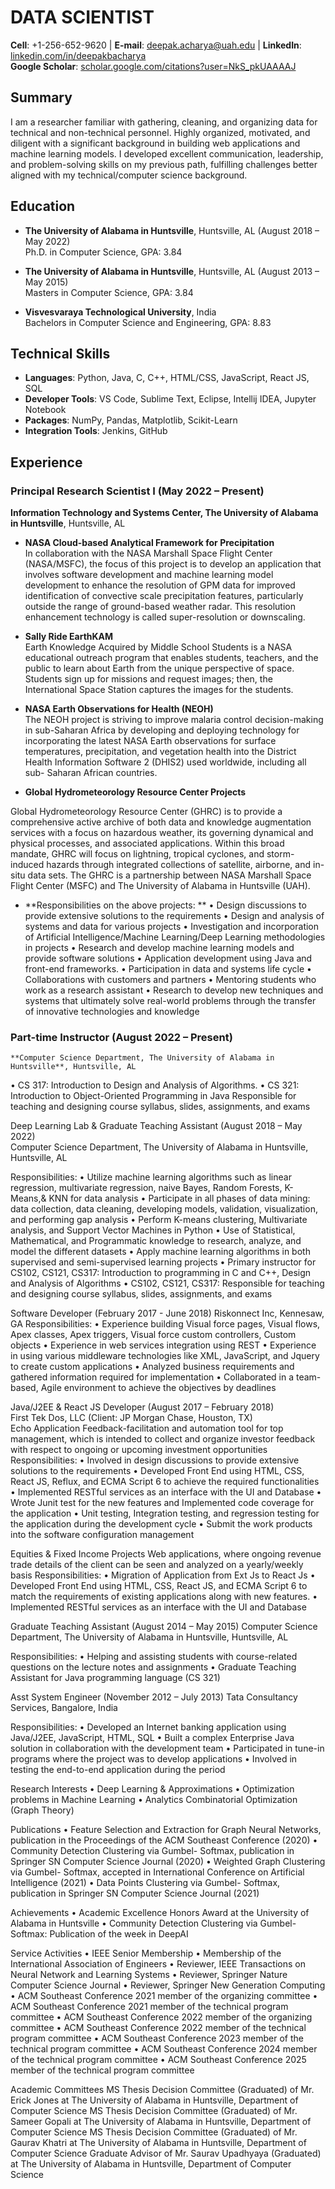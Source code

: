 # DATA SCIENTIST
**Cell**: +1-256-652-9620  |  **E-mail**: deepak.acharya@uah.edu  |  **LinkedIn**: [linkedin.com/in/deepakbacharya](https://linkedin.com/in/deepakbacharya)  
**Google Scholar**: [scholar.google.com/citations?user=NkS_pkUAAAAJ](https://scholar.google.com/citations?user=NkS_pkUAAAAJ)

## Summary
I am a researcher familiar with gathering, cleaning, and organizing data for technical and non-technical personnel. Highly organized, motivated, and diligent with a significant background in building web applications and machine learning models. I developed excellent communication, leadership, and problem-solving skills on my previous path, fulfilling challenges better aligned with my technical/computer science background.

## Education
- **The University of Alabama in Huntsville**, Huntsville, AL (August 2018 – May 2022)  
  Ph.D. in Computer Science, GPA: 3.84

- **The University of Alabama in Huntsville**, Huntsville, AL (August 2013 – May 2015)  
  Masters in Computer Science, GPA: 3.84

- **Visvesvaraya Technological University**, India  
  Bachelors in Computer Science and Engineering, GPA: 8.83

## Technical Skills
- **Languages**: Python, Java, C, C++, HTML/CSS, JavaScript, React JS, SQL
- **Developer Tools**: VS Code, Sublime Text, Eclipse, Intellij IDEA, Jupyter Notebook
- **Packages**: NumPy, Pandas, Matplotlib, Scikit-Learn
- **Integration Tools**: Jenkins, GitHub

## Experience
### Principal Research Scientist I (May 2022 – Present)  
**Information Technology and Systems Center, The University of Alabama in Huntsville**, Huntsville, AL

- **NASA Cloud-based Analytical Framework for Precipitation**  
    In collaboration with the NASA Marshall Space Flight Center (NASA/MSFC), the focus of this project is to develop an application that involves software development and machine learning model development to enhance the resolution of GPM data for improved identification of convective scale precipitation features, particularly outside the range of ground-based weather radar. This resolution enhancement technology is called super-resolution or downscaling.

- **Sally Ride EarthKAM**  
Earth Knowledge Acquired by Middle School Students is a NASA educational outreach program that enables students, teachers, and the public to learn about Earth from the unique perspective of space. Students sign up for missions and request images; then, the International Space Station captures the images for the students.

- **NASA Earth Observations for Health (NEOH)**  
  The NEOH project is striving to improve malaria control decision-making in sub-Saharan Africa by developing and deploying technology for incorporating the latest NASA Earth observations for surface temperatures, precipitation, and vegetation health into the District Health Information Software 2 (DHIS2) used worldwide, including all sub- Saharan African countries.


- **Global Hydrometeorology Resource Center Projects**

Global Hydrometeorology Resource Center (GHRC) is to provide a comprehensive active archive of both data and knowledge augmentation services with a focus on hazardous weather, its governing dynamical and physical processes, and associated applications. Within this broad mandate, GHRC will focus on lightning, tropical cyclones, and storm-induced hazards through integrated collections of satellite, airborne, and in-situ data sets. The GHRC is a partnership between NASA Marshall Space Flight Center (MSFC) and The University of Alabama in Huntsville (UAH).

- **Responsibilities on the above projects:
**
•	Design discussions to provide extensive solutions to the requirements
•	Design and analysis of systems and data for various projects
•	Investigation and incorporation of Artificial Intelligence/Machine Learning/Deep Learning methodologies in projects
•	Research and develop machine learning models and provide software solutions
•	Application development using Java and front-end frameworks.
•	Participation in data and systems life cycle
•	Collaborations with customers and partners
•	Mentoring students who work as a research assistant
•	Research to develop new techniques and systems that ultimately solve real-world problems through the transfer of innovative technologies and knowledge


### Part-time Instructor (August 2022 – Present)             
   	**Computer Science Department, The University of Alabama in Huntsville**, Huntsville, AL

•	CS 317: Introduction to Design and Analysis of Algorithms.
•	CS 321: Introduction to Object-Oriented Programming in Java
Responsible for teaching and designing course syllabus, slides, assignments, and exams


Deep Learning Lab & Graduate Teaching Assistant (August 2018 – May 2022)             
Computer Science Department, The University of Alabama in Huntsville, Huntsville, AL 	

Responsibilities:
•	Utilize machine learning algorithms such as linear regression, multivariate regression, naive Bayes, Random Forests, K-Means,& KNN for data analysis
•	Participate in all phases of data mining: data collection, data cleaning, developing models, validation, visualization, and performing gap analysis
•	Perform K-means clustering, Multivariate analysis, and Support Vector Machines in Python
•	Use of Statistical, Mathematical, and Programmatic knowledge to research, analyze, and model the different datasets
•	Apply machine learning algorithms in both supervised and semi-supervised learning projects
•	Primary instructor for CS102, CS121, CS317: Introduction to programming in C and C++, Design and Analysis of Algorithms
•	CS102, CS121, CS317: Responsible for teaching and designing course syllabus, slides, assignments, and exams

Software Developer (February 2017 - June 2018)
              Riskonnect Inc,  Kennesaw, GA	
   Responsibilities:
•	Experience building Visual force pages, Visual flows, Apex classes, Apex triggers, Visual force custom controllers, Custom objects
•	Experience in web services integration using REST
•	Experience in using various middleware technologies like XML, JavaScript, and Jquery to create custom applications
•	Analyzed business requirements and gathered information required for implementation
•	Collaborated in a team-based, Agile environment to achieve the objectives by deadlines
 
Java/J2EE & React JS Developer (August 2017 – February 2018)	
               First Tek Dos, LLC (Client: JP Morgan Chase, Houston, TX)	
Echo Application
Feedback-facilitation and automation tool for top management, which is intended to collect and organize investor feedback with 
respect to ongoing or upcoming investment opportunities
Responsibilities:
•	Involved in design discussions to provide extensive solutions to the requirements
•	Developed Front End using HTML, CSS, React JS, Reflux, and ECMA Script 6 to achieve the required functionalities
•	Implemented RESTful services as an interface with the UI and Database
•	Wrote Junit test for the new features and Implemented code coverage for the application
•	Unit testing, Integration testing, and regression testing for the application during the development cycle
•	Submit the work products into the software configuration management

Equities & Fixed Income Projects
Web applications, where ongoing revenue trade details of the client can be seen and analyzed on a yearly/weekly basis
   Responsibilities:
•	Migration of Application from Ext Js to React Js
•	Developed Front End using HTML, CSS, React JS, and ECMA Script 6 to match the requirements of existing applications along with new features. 
•	Implemented RESTful services as an interface with the UI and Database


Graduate Teaching Assistant (August 2014 – May 2015)
Computer Science Department, The University of Alabama in Huntsville, Huntsville, AL 
 
  Responsibilities:
•	Helping and assisting students with course-related questions on the lecture notes and assignments
•	Graduate Teaching Assistant for Java programming language (CS 321)
 

Asst System Engineer (November 2012 – July 2013)
Tata Consultancy Services, Bangalore, India

 
  Responsibilities:
•	Developed an Internet banking application using Java/J2EE, JavaScript, HTML, SQL
•	Built a complex Enterprise Java solution in collaboration with the development team
•	Participated in tune-in programs where the project was to develop applications
•	Involved in testing the end-to-end application during the period
	
Research Interests
•	Deep Learning & Approximations
•	Optimization problems in Machine Learning 
•	Analytics Combinatorial Optimization (Graph Theory)

Publications
•	Feature Selection and Extraction for Graph Neural Networks, publication in the Proceedings of the ACM Southeast Conference (2020)
•	Community Detection Clustering via Gumbel- Softmax, publication in Springer SN Computer Science Journal (2020)
•	Weighted Graph Clustering via Gumbel- Softmax, accepted in International Conference on Artificial Intelligence (2021)
•	Data Points Clustering via Gumbel- Softmax, publication in Springer SN Computer Science Journal (2021)

Achievements
•	Academic Excellence Honors Award at the University of Alabama in Huntsville
•	Community Detection Clustering via Gumbel-Softmax: Publication of the week in DeepAI

Service Activities
•	IEEE Senior Membership 
•	Membership of the International Association of Engineers
•	Reviewer, IEEE Transactions on Neural Network and Learning Systems
•	Reviewer, Springer Nature Computer Science Journal
•	Reviewer, Springer New Generation Computing
•	ACM Southeast Conference 2021 member of the organizing committee
•	ACM Southeast Conference 2021 member of the technical program committee
•	ACM Southeast Conference 2022 member of the organizing committee
•	ACM Southeast Conference 2022 member of the technical program committee
•	ACM Southeast Conference 2023 member of the technical program committee
•	ACM Southeast Conference 2024 member of the technical program committee
•	ACM Southeast Conference 2025 member of the technical program committee

Academic Committees
MS Thesis Decision Committee (Graduated) of Mr. Erick Jones at The University of Alabama in Huntsville, Department of Computer Science
MS Thesis Decision Committee (Graduated) of Mr. Sameer Gopali at The University of Alabama in Huntsville, Department of Computer Science
MS Thesis Decision Committee (Graduated) of Mr. Gaurav Khatri at The University of Alabama in Huntsville, Department of Computer Science
Graduate Advisor of Mr. Saurav Upadhyaya (Graduated) at The University of Alabama in Huntsville, Department of Computer Science


